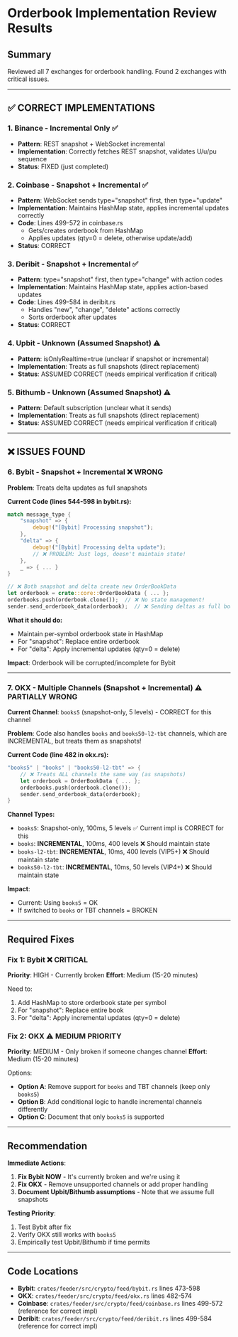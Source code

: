 # Orderbook Implementation Review Results

## Summary

Reviewed all 7 exchanges for orderbook handling. Found 2 exchanges with critical issues.

---

## ✅ CORRECT IMPLEMENTATIONS

### 1. Binance - Incremental Only ✅
- **Pattern**: REST snapshot + WebSocket incremental
- **Implementation**: Correctly fetches REST snapshot, validates U/u/pu sequence
- **Status**: FIXED (just completed)

### 2. Coinbase - Snapshot + Incremental ✅
- **Pattern**: WebSocket sends type="snapshot" first, then type="update"
- **Implementation**: Maintains HashMap state, applies incremental updates correctly
- **Code**: Lines 499-572 in coinbase.rs
  - Gets/creates orderbook from HashMap
  - Applies updates (qty=0 = delete, otherwise update/add)
- **Status**: CORRECT

### 3. Deribit - Snapshot + Incremental ✅
- **Pattern**: type="snapshot" first, then type="change" with action codes
- **Implementation**: Maintains HashMap state, applies action-based updates
- **Code**: Lines 499-584 in deribit.rs
  - Handles "new", "change", "delete" actions correctly
  - Sorts orderbook after updates
- **Status**: CORRECT

### 4. Upbit - Unknown (Assumed Snapshot) ⚠️
- **Pattern**: isOnlyRealtime=true (unclear if snapshot or incremental)
- **Implementation**: Treats as full snapshots (direct replacement)
- **Status**: ASSUMED CORRECT (needs empirical verification if critical)

### 5. Bithumb - Unknown (Assumed Snapshot) ⚠️
- **Pattern**: Default subscription (unclear what it sends)
- **Implementation**: Treats as full snapshots (direct replacement)
- **Status**: ASSUMED CORRECT (needs empirical verification if critical)

---

## ❌ ISSUES FOUND

### 6. Bybit - Snapshot + Incremental ❌ WRONG

**Problem**: Treats delta updates as full snapshots

**Current Code (lines 544-598 in bybit.rs):**
```rust
match message_type {
    "snapshot" => {
        debug!("[Bybit] Processing snapshot");
    },
    "delta" => {
        debug!("[Bybit] Processing delta update");
        // ❌ PROBLEM: Just logs, doesn't maintain state!
    },
    _ => { ... }
}

// ❌ Both snapshot and delta create new OrderBookData
let orderbook = crate::core::OrderBookData { ... };
orderbooks.push(orderbook.clone());  // ❌ No state management!
sender.send_orderbook_data(orderbook);  // ❌ Sending deltas as full books!
```

**What it should do:**
- Maintain per-symbol orderbook state in HashMap
- For "snapshot": Replace entire orderbook
- For "delta": Apply incremental updates (qty=0 = delete)

**Impact**: Orderbook will be corrupted/incomplete for Bybit

---

### 7. OKX - Multiple Channels (Snapshot + Incremental) ⚠️ PARTIALLY WRONG

**Current Channel**: `books5` (snapshot-only, 5 levels) - CORRECT for this channel

**Problem**: Code also handles `books` and `books50-l2-tbt` channels, which are INCREMENTAL, but treats them as snapshots!

**Current Code (line 482 in okx.rs):**
```rust
"books5" | "books" | "books50-l2-tbt" => {
    // ❌ Treats ALL channels the same way (as snapshots)
    let orderbook = OrderBookData { ... };
    orderbooks.push(orderbook.clone());
    sender.send_orderbook_data(orderbook);
}
```

**Channel Types:**
- `books5`: Snapshot-only, 100ms, 5 levels ✅ Current impl is CORRECT for this
- `books`: **INCREMENTAL**, 100ms, 400 levels ❌ Should maintain state
- `books-l2-tbt`: **INCREMENTAL**, 10ms, 400 levels (VIP5+) ❌ Should maintain state
- `books50-l2-tbt`: **INCREMENTAL**, 10ms, 50 levels (VIP4+) ❌ Should maintain state

**Impact**:
- Current: Using `books5` = OK
- If switched to `books` or TBT channels = BROKEN

---

## Required Fixes

### Fix 1: Bybit ❌ CRITICAL
**Priority**: HIGH - Currently broken
**Effort**: Medium (15-20 minutes)

Need to:
1. Add HashMap to store orderbook state per symbol
2. For "snapshot": Replace entire book
3. For "delta": Apply incremental updates (qty=0 = delete)

### Fix 2: OKX ⚠️ MEDIUM PRIORITY
**Priority**: MEDIUM - Only broken if someone changes channel
**Effort**: Medium (15-20 minutes)

Options:
- **Option A**: Remove support for `books` and TBT channels (keep only `books5`)
- **Option B**: Add conditional logic to handle incremental channels differently
- **Option C**: Document that only `books5` is supported

---

## Recommendation

**Immediate Actions**:
1. **Fix Bybit NOW** - It's currently broken and we're using it
2. **Fix OKX** - Remove unsupported channels or add proper handling
3. **Document Upbit/Bithumb assumptions** - Note that we assume full snapshots

**Testing Priority**:
1. Test Bybit after fix
2. Verify OKX still works with `books5`
3. Empirically test Upbit/Bithumb if time permits

---

## Code Locations

- **Bybit**: `crates/feeder/src/crypto/feed/bybit.rs` lines 473-598
- **OKX**: `crates/feeder/src/crypto/feed/okx.rs` lines 482-574
- **Coinbase**: `crates/feeder/src/crypto/feed/coinbase.rs` lines 499-572 (reference for correct impl)
- **Deribit**: `crates/feeder/src/crypto/feed/deribit.rs` lines 499-584 (reference for correct impl)
